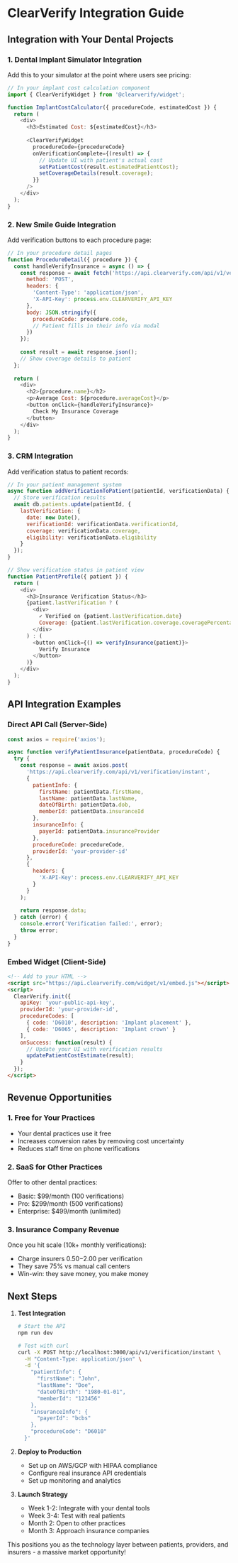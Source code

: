 # ClearVerify Integration Guide

## Integration with Your Dental Projects

### 1. Dental Implant Simulator Integration

Add this to your simulator at the point where users see pricing:

```javascript
// In your implant cost calculation component
import { ClearVerifyWidget } from '@clearverify/widget';

function ImplantCostCalculator({ procedureCode, estimatedCost }) {
  return (
    <div>
      <h3>Estimated Cost: ${estimatedCost}</h3>
      
      <ClearVerifyWidget
        procedureCode={procedureCode}
        onVerificationComplete={(result) => {
          // Update UI with patient's actual cost
          setPatientCost(result.estimatedPatientCost);
          setCoverageDetails(result.coverage);
        }}
      />
    </div>
  );
}
```

### 2. New Smile Guide Integration

Add verification buttons to each procedure page:

```javascript
// In your procedure detail pages
function ProcedureDetail({ procedure }) {
  const handleVerifyInsurance = async () => {
    const response = await fetch('https://api.clearverify.com/api/v1/verification/instant', {
      method: 'POST',
      headers: {
        'Content-Type': 'application/json',
        'X-API-Key': process.env.CLEARVERIFY_API_KEY
      },
      body: JSON.stringify({
        procedureCode: procedure.code,
        // Patient fills in their info via modal
      })
    });
    
    const result = await response.json();
    // Show coverage details to patient
  };
  
  return (
    <div>
      <h2>{procedure.name}</h2>
      <p>Average Cost: ${procedure.averageCost}</p>
      <button onClick={handleVerifyInsurance}>
        Check My Insurance Coverage
      </button>
    </div>
  );
}
```

### 3. CRM Integration

Add verification status to patient records:

```javascript
// In your patient management system
async function addVerificationToPatient(patientId, verificationData) {
  // Store verification results
  await db.patients.update(patientId, {
    lastVerification: {
      date: new Date(),
      verificationId: verificationData.verificationId,
      coverage: verificationData.coverage,
      eligibility: verificationData.eligibility
    }
  });
}

// Show verification status in patient view
function PatientProfile({ patient }) {
  return (
    <div>
      <h3>Insurance Verification Status</h3>
      {patient.lastVerification ? (
        <div>
          ✓ Verified on {patient.lastVerification.date}
          Coverage: {patient.lastVerification.coverage.coveragePercentage}%
        </div>
      ) : (
        <button onClick={() => verifyInsurance(patient)}>
          Verify Insurance
        </button>
      )}
    </div>
  );
}
```

## API Integration Examples

### Direct API Call (Server-Side)

```javascript
const axios = require('axios');

async function verifyPatientInsurance(patientData, procedureCode) {
  try {
    const response = await axios.post(
      'https://api.clearverify.com/api/v1/verification/instant',
      {
        patientInfo: {
          firstName: patientData.firstName,
          lastName: patientData.lastName,
          dateOfBirth: patientData.dob,
          memberId: patientData.insuranceId
        },
        insuranceInfo: {
          payerId: patientData.insuranceProvider
        },
        procedureCode: procedureCode,
        providerId: 'your-provider-id'
      },
      {
        headers: {
          'X-API-Key': process.env.CLEARVERIFY_API_KEY
        }
      }
    );
    
    return response.data;
  } catch (error) {
    console.error('Verification failed:', error);
    throw error;
  }
}
```

### Embed Widget (Client-Side)

```html
<!-- Add to your HTML -->
<script src="https://api.clearverify.com/widget/v1/embed.js"></script>
<script>
  ClearVerify.init({
    apiKey: 'your-public-api-key',
    providerId: 'your-provider-id',
    procedureCodes: [
      { code: 'D6010', description: 'Implant placement' },
      { code: 'D6065', description: 'Implant crown' }
    ],
    onSuccess: function(result) {
      // Update your UI with verification results
      updatePatientCostEstimate(result);
    }
  });
</script>
```

## Revenue Opportunities

### 1. Free for Your Practices
- Your dental practices use it free
- Increases conversion rates by removing cost uncertainty
- Reduces staff time on phone verifications

### 2. SaaS for Other Practices
Offer to other dental practices:
- Basic: $99/month (100 verifications)
- Pro: $299/month (500 verifications)
- Enterprise: $499/month (unlimited)

### 3. Insurance Company Revenue
Once you hit scale (10k+ monthly verifications):
- Charge insurers $0.50-$2.00 per verification
- They save 75% vs manual call centers
- Win-win: they save money, you make money

## Next Steps

1. **Test Integration**
   ```bash
   # Start the API
   npm run dev
   
   # Test with curl
   curl -X POST http://localhost:3000/api/v1/verification/instant \
     -H "Content-Type: application/json" \
     -d '{
       "patientInfo": {
         "firstName": "John",
         "lastName": "Doe",
         "dateOfBirth": "1980-01-01",
         "memberId": "123456"
       },
       "insuranceInfo": {
         "payerId": "bcbs"
       },
       "procedureCode": "D6010"
     }'
   ```

2. **Deploy to Production**
   - Set up on AWS/GCP with HIPAA compliance
   - Configure real insurance API credentials
   - Set up monitoring and analytics

3. **Launch Strategy**
   - Week 1-2: Integrate with your dental tools
   - Week 3-4: Test with real patients
   - Month 2: Open to other practices
   - Month 3: Approach insurance companies

This positions you as the technology layer between patients, providers, and insurers - a massive market opportunity!